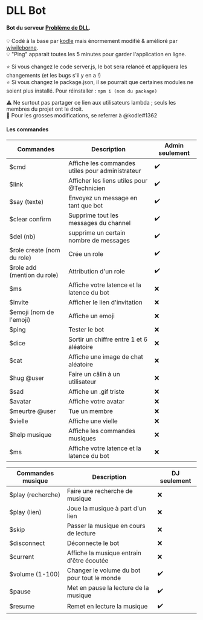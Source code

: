 # DLL Bot
#### Bot du serveur [Problème de DLL](https://discord.gg/JTTbgf9).

💡 Codé à la base par [kodle](https://github.com/kodle) mais énormement modifié & amélioré par [wiwileborne](https://github.com/wiwileborne). <br />
💡 "Ping" apparait toutes les 5 minutes pour garder l'application en ligne. <br /> 

⭐ Si vous changez le code server.js, le bot sera relancé et appliquera les changements (et les bugs s'il y en a !) <br />
⭐ Si vous changez le package.json, il se pourrait que certaines modules ne soient plus installé. Pour réinstaller : `npm i (nom du package)`

⚠️ Ne surtout pas partager ce lien aux utilisateurs lambda ; seuls les membres du projet ont le droit. <br />
🛑 Pour les grosses modifications, se referrer à @kodle#1362

#### Les commandes

| Commandes | Description | Admin seulement |
|------------|--------------------------------------------------|-----------------|
| $cmd | Affiche les commandes utiles pour administrateur | ✔️ |
| $link | Afficher les liens utiles pour @Technicien | ✔️ |
| $say (texte) | Envoyez un message en tant que bot | ✔️ |
| $clear confirm | Supprime tout les messages du channel | ✔️ |
| $del (nb) | supprime un certain nombre de messages | ✔️ |
| $role create (nom du role)| Crée un role | ✔️ |
| $role add (mention du role)| Attribution d'un role | ✔️ |
| $ms | Affiche votre latence et la latence du bot | ❌ |
| $invite | Afficher le lien d'invitation | ❌ |
| $emoji (nom de l'emoji) | Affiche un emoji | ❌ |
| $ping | Tester le bot | ❌ |
| $dice | Sortir un chiffre entre 1 et 6 aléatoire | ❌ |
| $cat | Affiche une image de chat aléatoire | ❌ |
| $hug @user | Faire un câlin à un utilisateur | ❌ |
| $sad | Affiche un .gif triste | ❌ |
| $avatar | Affiche votre avatar | ❌ |
| $meurtre @user | Tue un membre | ❌ |
| $vielle | Affiche une vielle | ❌ |
| $help musique | Affiche les commandes musiques | ❌ |
| $ms | Affiche votre latence et la latence du bot | ❌ |


| Commandes musique | Description | DJ seulement |
|------------|--------------------------------------------------|-----------------|
| $play (recherche) | Faire une recherche de musique | ❌ |
| $play (lien) | Joue la musique à part d'un lien | ❌ |
| $skip | Passer la musique en cours de lecture | ❌ |
| $disconnect | Déconnecte le bot| ❌ |
| $current | Affiche la musique entrain d'être écoutée | ❌ |
| $volume (1-100) | Changer le volume du bot pour tout le monde | ✔️ |
| $pause | Met en pause la lecture de la musique | ✔️ |
| $resume | Remet en lecture la musique | ✔️ |


